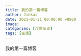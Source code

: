 ```yaml
---
title: 我的第一篇博客
author: Jinkai
date: 2021-01-21 00:00:00 +0800
image: 
categories: [浮世杂谈]
tags: [生活]
---
```


我的第一篇博客
